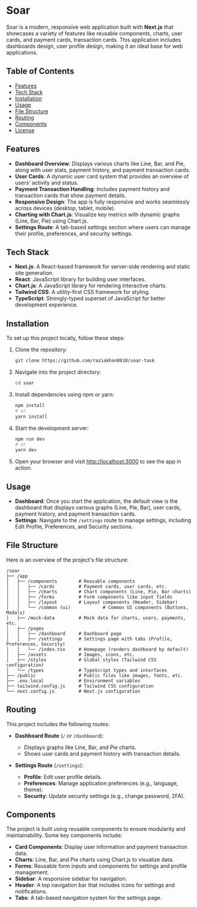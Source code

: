 # Soar

Soar is a modern, responsive web application built with **Next.js** that showcases a variety of features like reusable components, charts, user cards, and payment cards, transaction cards. This application includes dashboards design, user profile design, making it an ideal base for web applications.

## Table of Contents
- [Features](#features)
- [Tech Stack](#tech-stack)
- [Installation](#installation)
- [Usage](#usage)
- [File Structure](#file-structure)
- [Routing](#routing)
- [Components](#components)
- [License](#license)

## Features
- **Dashboard Overview**: Displays various charts like Line, Bar, and Pie, along with user stats, payment history, and payment transaction cards.
- **User Cards**: A dynamic user card system that provides an overview of users' activity and status.
- **Payment Transaction Handling**: Includes payment history and transaction cards that show payment details.
- **Responsive Design**: The app is fully responsive and works seamlessly across devices (desktop, tablet, mobile).
- **Charting with Chart.js**: Visualize key metrics with dynamic graphs (Line, Bar, Pie) using Chart.js.
- **Settings Route**: A tab-based settings section where users can manage their profile, preferences, and security settings.

## Tech Stack
- **Next.js**: A React-based framework for server-side rendering and static site generation.
- **React**: JavaScript library for building user interfaces.
- **Chart.js**: A JavaScript library for rendering interactive charts.
- **Tailwind CSS**: A utility-first CSS framework for styling.
- **TypeScript**: Strongly-typed superset of JavaScript for better development experience.

## Installation

To set up this project locally, follow these steps:

1. Clone the repository:
    ```bash
    git clone https://github.com/raziakhan0810/soar-task
    ```

2. Navigate into the project directory:
    ```bash
    cd soar
    ```

3. Install dependencies using npm or yarn:
    ```bash
    npm install
    # or
    yarn install
    ```

4. Start the development server:
    ```bash
    npm run dev
    # or
    yarn dev
    ```

5. Open your browser and visit [http://localhost:3000](http://localhost:3000) to see the app in action.

## Usage

- **Dashboard**: Once you start the application, the default view is the dashboard that displays various graphs (Line, Pie, Bar), user cards, payment history, and payment transaction cards.
- **Settings**: Navigate to the `/settings` route to manage settings, including Edit Profile, Preferences, and Security sections.

## File Structure

Here is an overview of the project's file structure:

```
/soar
├── /app
│   ├── /components        # Reusable components
│   │   ├── /cards         # Payment cards, user cards, etc.
│   │   ├── /charts        # Chart components (Line, Pie, Bar charts)
│   │   ├── /forms         # Form components like input fields
│   │   ├── /layout        # Layout components (Header, Sidebar)
│   │   └── /common (ui)            # Common UI components (Buttons, Modals)
│   ├── /mock-data         # Mock data for charts, users, payments, etc.
│   ├── /pages
│   │   ├── /dashboard     # Dashboard page
│   │   ├── /settings      # Settings page with tabs (Profile, Preferences, Security)
│   │   └── /index.tsx     # Homepage (renders dashboard by default)
│   ├── /assets            # Images, icons, etc.
│   ├── /styles            # Global styles (Tailwind CSS configuration)
│   └── /types             # TypeScript types and interfaces
├── /public                # Public files like images, fonts, etc.
├── .env.local             # Environment variables
├── tailwind.config.js     # Tailwind CSS configuration
└── next.config.js         # Next.js configuration
```

## Routing

This project includes the following routes:

- **Dashboard Route** (`/` or `/dashboard`):
  - Displays graphs like Line, Bar, and Pie charts.
  - Shows user cards and payment history with transaction details.

- **Settings Route** (`/settings`):
  - **Profile**: Edit user profile details.
  - **Preferences**: Manage application preferences (e.g., language, theme).
  - **Security**: Update security settings (e.g., change password, 2FA).

## Components

The project is built using reusable components to ensure modularity and maintainability. Some key components include:

- **Card Components**: Display user information and payment transaction data.
- **Charts**: Line, Bar, and Pie charts using Chart.js to visualize data.
- **Forms**: Reusable form inputs and components for settings and profile management.
- **Sidebar**: A responsive sidebar for navigation.
- **Header**: A top navigation bar that includes icons for settings and notifications.
- **Tabs**: A tab-based navigation system for the settings page.

